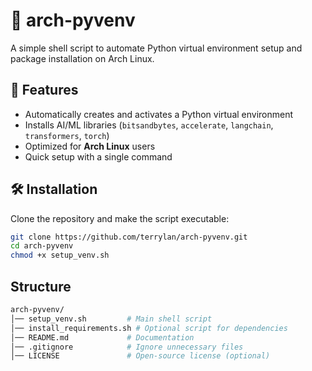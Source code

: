 # 🚀 arch-pyvenv  
A simple shell script to automate Python virtual environment setup and package installation on Arch Linux.  

## 📌 Features  
- Automatically creates and activates a Python virtual environment  
- Installs AI/ML libraries (`bitsandbytes`, `accelerate`, `langchain`, `transformers`, `torch`)  
- Optimized for **Arch Linux** users  
- Quick setup with a single command  

## 🛠️ Installation  
Clone the repository and make the script executable:  
```sh
git clone https://github.com/terrylan/arch-pyvenv.git
cd arch-pyvenv
chmod +x setup_venv.sh
```

## Structure
```sh
arch-pyvenv/
│── setup_venv.sh         # Main shell script
│── install_requirements.sh # Optional script for dependencies
│── README.md             # Documentation
│── .gitignore            # Ignore unnecessary files
│── LICENSE               # Open-source license (optional)

